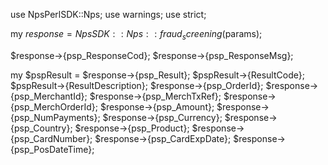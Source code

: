 use NpsPerlSDK::Nps;
use warnings;
use strict;

my $response = NpsSDK::Nps::fraud_screening($params);

$response->{psp_ResponseCod};
$response->{psp_ResponseMsg};

my $pspResult = $response->{psp_Result};
$pspResult->{ResultCode};
$pspResult->{ResultDescription};
$response->{psp_OrderId};
$response->{psp_MerchantId};
$response->{psp_MerchTxRef};
$response->{psp_MerchOrderId};
$response->{psp_Amount};
$response->{psp_NumPayments};
$response->{psp_Currency};
$response->{psp_Country};
$response->{psp_Product};
$response->{psp_CardNumber};
$response->{psp_CardExpDate};
$response->{psp_PosDateTime};
